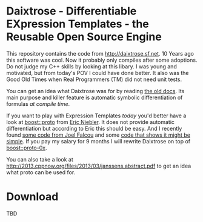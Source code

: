 # Daixtrose - Differentiable EXpression Templates - the Reusable Open Source Engine

This repository contains the code from http://daixtrose.sf.net. 10 Years ago this software was cool. 
Now it probably only compiles after some adoptions. Do not judge my C++ skills by looking at this libary. I was young and motivated, but from today's POV I could have done better. It also was the Good Old Times when Real Programmers (TM) did not need unit tests.

You can get an idea what Daixtrose was for by reading
[the old docs](daixtrose/daixtrose/wwwdoc/manual/MAIN/main.pdf).
Its main purpose and killer feature is automatic symbolic differentiation of formulas *at compile time*.

If you want to play with Expression Templates *today* you'd better have a look at [boost::proto](http://www.boost.org/doc/libs/1_58_0/doc/html/proto.html) from [Eric Niebler](https://github.com/ericniebler/). 
It does not provide automatic differentiation but according to Eric this should be easy. And I recently found [some code from Joel Falcou](https://github.com/NumScale/boost-con-2011/tree/master/proto#part-2-computing-analytical-derivatives) and some [code that shows it might be simple](http://stackoverflow.com/questions/10526950/symbolic-differentiation-using-expression-templates-in-c).
If you pay my salary for 9 months I will rewrite Daixtrose on top of [boost::proto-0x](https://github.com/ericniebler/proto-0x).

You can also take a look at http://2013.cppnow.org/files/2013/03/janssens.abstract.pdf to get an idea what proto can be used for.  

# Download

TBD

